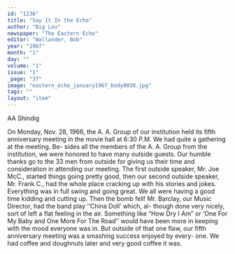```yaml
---
id: "1236"
title: "Say It In the Echo"
author: "Big Lou"
newspaper: "The Eastern Echo"
editor: "Wallander, Bob"
year: "1967"
month: "1"
day: ""
volume: "1"
issue: "1"
_page: "37"
image: "eastern_echo_january1967_body0038.jpg"
tags: ""
layout: "item"
---
```

AA Shindig

On Monday, Nov. 28, 1966, the
A. A. Group of our institution held
its fifth anniversary meeting in the
movie hall at 6:30 P.M. We had
quite a gathering at the meeting. Be-
sides all the members of the A. A.
Group from the institution, we were
honored to have many outside guests.
Our humble thanks go to the 33 men
from outside for giving us their time
and consideration in attending our
meeting. The first outside speaker,
Mr. Joe McC., started things going
pretty good, then our second outside
speaker, Mr. Frank C., had the whole
place cracking up with his stories
and jokes. Everything was in full
swing and going great. We all were
having a good time kidding and
cutting up. Then the bomb fell! Mr.
Barclay, our Music Director, had the
band play ‘‘China Doll’ which, al-
though done very nicely, sort of left
a flat feeling in the air. Something
like “How Dry I Am” or ‘One For
My Baby and One More For The
Road’’ would have been more in
keeping with the mood everyone was
in. But outside of that one flaw, our
fifth anniversary meeting was a
smashing success enjoyed by every-
one. We had coffee and doughnuts
later and very good coffee it was.
